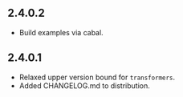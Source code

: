 2.4.0.2
-------
* Build examples via cabal.

2.4.0.1
-------
* Relaxed upper version bound for `transformers`.
* Added CHANGELOG.md to distribution.
